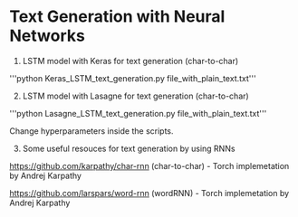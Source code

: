 # Text Generation with Neural Networks

1. LSTM model with Keras for text generation (char-to-char)

'''python Keras_LSTM_text_generation.py file_with_plain_text.txt'''


2. LSTM model with Lasagne for text generation (char-to-char)

'''python Lasagne_LSTM_text_generation.py file_with_plain_text.txt'''

Change hyperparameters inside the scripts.

3. Some useful resouces for text generation by using RNNs

https://github.com/karpathy/char-rnn (char-to-char) - Torch implemetation by Andrej Karpathy

https://github.com/larspars/word-rnn (wordRNN) - Torch implemetation by Andrej Karpathy





